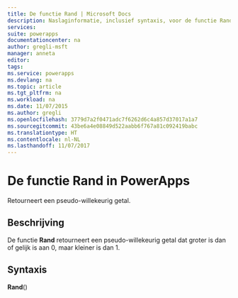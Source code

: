 ```yaml
---
title: De functie Rand | Microsoft Docs
description: Naslaginformatie, inclusief syntaxis, voor de functie Rand in PowerApps
services: 
suite: powerapps
documentationcenter: na
author: gregli-msft
manager: anneta
editor: 
tags: 
ms.service: powerapps
ms.devlang: na
ms.topic: article
ms.tgt_pltfrm: na
ms.workload: na
ms.date: 11/07/2015
ms.author: gregli
ms.openlocfilehash: 3779d7a2f0471adc7f6262d6c4a857d37017a1a7
ms.sourcegitcommit: 43be6a4e08849d522aabb6f767a81c092419babc
ms.translationtype: HT
ms.contentlocale: nl-NL
ms.lasthandoff: 11/07/2017
---
```

# <a name="rand-function-in-powerapps"></a>De functie Rand in PowerApps
Retourneert een pseudo-willekeurig getal.

## <a name="description"></a>Beschrijving
De functie **Rand** retourneert een pseudo-willekeurig getal dat groter is dan of gelijk is aan 0, maar kleiner is dan 1.

## <a name="syntax"></a>Syntaxis
**Rand**()

